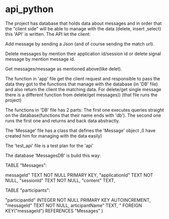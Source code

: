 # api_python
The project has database that holds data about messages and in order that the "client side" 
will be able to manage with the data (delete, insert ,select) this 'API' is written.
The API  let the client:

Add message by sending a Json (and of course sending the match url).

Delete messages by mention their application id/session id or delete signal message by mention message id.

Get messages/message as mentioned above(like delet).


 
The function in 'app' file get the client request and responsible to pass the data they got to the functions
that manage with the database (in 'DB' file) and also return the client the matching data.
For delete/get single message there is a different function from delete/get messages))
(that file runs the project)


The functions in 'DB' file has 2 parts:
The first one executes queries straight on the database(functions that their name ends with 'db').
The second one runs the first one and returns and back data abstractly.


The 'Message' file has a class that defines the 'Message' object ,(I have created him for managing with the data easily)


The 'test_api' file is a test plan for the 'api'




The database 'MessagesDB' is build this way:


TABLE "Messages":

 messageId" TEXT NOT NULL PRIMARY KEY,
 "applicationId" TEXT NOT NULL,
 "sessionId" TEXT NOT NULL,
 "content" TEXT,
 
TABLE "participants":



  "participantId" INTEGER NOT NULL PRIMARY KEY AUTOINCREMENT, 
"messageId" TEXT NOT NULL,
articipantName" TEXT,
 " FOREIGN KEY("messageId") REFERENCES "Messages" )

